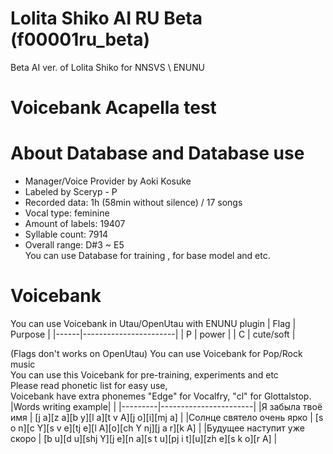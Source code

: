 # Lolita Shiko AI RU Beta (f00001ru_beta)
Beta AI ver. of Lolita Shiko for NNSVS \ ENUNU
# Voicebank Acapella test

# About Database and Database use
* Manager/Voice Provider by Aoki Kosuke
* Labeled by Sceryp - P
* Recorded data: 1h (58min without silence) / 17 songs
* Vocal type: feminine
* Amount of labels: 19407 
* Syllable count: 7914   
* Overall range: D#3 ~ E5   
You can use Database for training , for base model and etc.  

# Voicebank
You can use Voicebank in Utau/OpenUtau with ENUNU plugin
| Flag | Purpose               |
|------|-----------------------|
| P    | power                 |
| C    | cute/soft             |

(Flags don't works on OpenUtau)
You can use Voicebank for Pop/Rock music  
You can use this Voicebank for pre-training, experiments and etc  
Please read phonetic list for easy use,   
Voicebank have extra phonemes "Edge" for Vocalfry, "cl" for Glottalstop.   
|Words writing example|                  |
|---------|-----------------------|
|Я забыла твоё имя | [j a][z a][b y][l a][t v A][j o][i][mj a] |
|Солнце святело очень ярко | [s o n][c Y][s v e][tj e][l A][o][ch Y nj][j a r][k A] |
|Будущее наступит уже скоро | [b u][d u][shj Y][j e][n a][s t u][pj i t][u][zh e][s k o][r A] |
